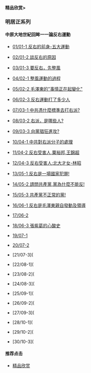 #### 精品欣赏>

### 明居正系列
#### 中原大地世紀回眸一一論反右運動

- [01/01-1 反右的前身-五大運動](https://youtu.be/xNkS9JgWReI)
- [02/01-2 談反右的原因](https://youtu.be/RsjlkU2-QME)
- [03/01-3 要反右，先整風](https://youtu.be/xpBaFY5y5U8)

- [04/02-1 整風運動的過程](https://youtu.be/yqW_NrY0ELc)
- [05/02-2 毛澤東的"事情正在起變化"](https://youtu.be/FeAKiIWJWIk)
- [06/02-3 反右運動打了多少人](https://youtu.be/h1tV9EZp11w)

- [07/03-1  中共憑什麼標準去打右派?](https://youtu.be/WYG4eQQBKc0)
- [08/03-2 右派，是哪些人?](https://youtu.be/NLLERjFS8ps)
- [09/03-3 向黨猖狂進攻?](https://youtu.be/AsU2f29rGNU)

- [10/04-1 中共對右派分子的處理](https://youtu.be/9elA2Xc5Jbw)
- [11/04-2 反右受害人,粟裕邦,王錦超](https://youtu.be/9aSZWa9pUAU)
- [12/04-3 反右受害人:北大才女-林昭](https://youtu.be/ugXdgDSxDGs)

- [13/05-1 反右是一場國家犯罪!](https://youtu.be/xjauayAn8qg)
- [14/05-2 請問共產黨,黨為什麼不能反!](https://youtu.be/3mV424WjnyU)
- [15/05-3 共產黨不正常的黨!](https://youtu.be/pb5ZZCqrC3s)

- [16/06-1  反右是毛澤東親自發動及領導](https://youtu.be/O4izLOI5d2U)
- [17/06-2     ](https://youtu.be/C5_fpAF6BCc)
- [18/06-3 張紫葛的心酸史](https://youtu.be/9OrfK4IEEc0)

- [19/07-1](https://youtu.be/xAII4f4BOEE)
- [20/07-2](https://youtu.be/NeW8bR8fLjo)
- [21/07-3](

- [22/08-1](
- [23/08-2](
- [24/08-3](

- [25/09-1](
- [26/09-2](
- [27/09-3](

- [28/10-1](
- [29/10-2](
- [30/10-3](


#### 推荐点击
- [精品欣赏](https://summer200.github.io/content/main)
